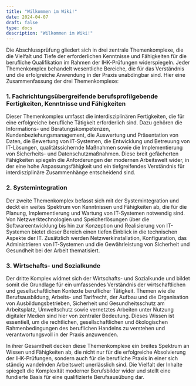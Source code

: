 ```yaml
---
title: "Wilkommen im Wiki!"
date: 2024-04-07
draft: false
type: docs
description: "Wilkommen im Wiki!"
---
```


Die Abschlussprüfung gliedert sich in drei zentrale Themenkomplexe, die die Vielfalt und Tiefe der erforderlichen Kenntnisse und Fähigkeiten für die berufliche Qualifikation im Rahmen der IHK-Prüfungen widerspiegeln. Jeder Themenkomplex behandelt wesentliche Bereiche, die für das Verständnis und die erfolgreiche Anwendung in der Praxis unabdingbar sind. Hier eine Zusammenfassung der drei Themenkomplexe:

### 1. Fachrichtungsübergreifende berufsprofilgebende Fertigkeiten, Kenntnisse und Fähigkeiten

Dieser Themenkomplex umfasst die interdisziplinären Fertigkeiten, die für eine erfolgreiche berufliche Tätigkeit erforderlich sind. Dazu gehören die Informations- und Beratungskompetenzen, Kundenbeziehungsmanagement, die Auswertung und Präsentation von Daten, die Bewertung von IT-Systemen, die Entwicklung und Betreuung von IT-Lösungen, qualitätssichernde Maßnahmen sowie die Implementierung von Sicherheits- und Datenschutzmaßnahmen. Diese breit gefächerten Fähigkeiten spiegeln die Anforderungen der modernen Arbeitswelt wider, in der eine hohe Anpassungsfähigkeit und ein tiefgreifendes Verständnis für interdisziplinäre Zusammenhänge entscheidend sind.

### 2. Systemintegration

Der zweite Themenkomplex befasst sich mit der Systemintegration und deckt ein weites Spektrum von Kenntnissen und Fähigkeiten ab, die für die Planung, Implementierung und Wartung von IT-Systemen notwendig sind. Von Netzwerktechnologien und Speicherlösungen über die Softwareentwicklung bis hin zur Konzeption und Realisierung von IT-Systemen bietet dieser Bereich einen tiefen Einblick in die technischen Aspekte der IT. Zusätzlich werden Netzwerkinstallation, Konfiguration, das Administrieren von IT-Systemen und die Gewährleistung von Sicherheit und Gesundheit bei der Arbeit thematisiert.

### 3. Wirtschafts- und Sozialkunde

Der dritte Komplex widmet sich der Wirtschafts- und Sozialkunde und bildet somit die Grundlage für ein umfassendes Verständnis der wirtschaftlichen und gesellschaftlichen Kontexte beruflicher Tätigkeit. Themen wie die Berufsausbildung, Arbeits- und Tarifrecht, der Aufbau und die Organisation von Ausbildungsbetrieben, Sicherheit und Gesundheitsschutz am Arbeitsplatz, Umweltschutz sowie vernetztes Arbeiten unter Nutzung digitaler Medien sind hier von zentraler Bedeutung. Dieses Wissen ist essentiell, um die rechtlichen, gesellschaftlichen und ökologischen Rahmenbedingungen des beruflichen Handelns zu verstehen und verantwortungsvoll in der Praxis anzuwenden.

In ihrer Gesamtheit decken diese Themenkomplexe ein breites Spektrum an Wissen und Fähigkeiten ab, die nicht nur für die erfolgreiche Absolvierung der IHK-Prüfungen, sondern auch für die berufliche Praxis in einer sich ständig wandelnden Arbeitswelt unerlässlich sind. Die Vielfalt der Inhalte spiegelt die Komplexität moderner Berufsbilder wider und stellt eine fundierte Basis für eine qualifizierte Berufsausübung dar.
